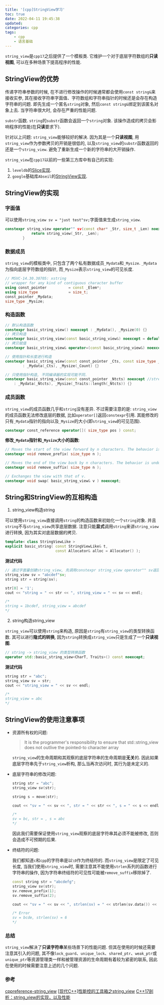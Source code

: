 ```yaml
---
title: '[cpp]StringView学习'
toc: true
date: 2022-04-11 19:45:38
updated:
categories: cpp
tags: 
    - cpp
    - 语言基础
---
```


`string_view`是`cpp17`之后提供了一个模板类. 它维护一个对于底层字符数组的**只读视图**, 可以在多种场景下提高程序的性能.

<!--more-->

## StringView的优势

传递字符串参数的时候, 在不进行修改操作的时候通常都会使用`const string&`来接收实参, 其在接收字符串字面值、字符数组和字符串指针的时候还是会存在构造字符串的问题. 即先生成一个匿名`string`对象, 然后`const string&`绑定到该匿名对象上去. 当字符串很大时, 会存在严重的性能问题.


`substr`函数. `string`的`substr`函数会返回一个`string`对象. 该操作造成的拷贝会影响程序的性能(在**只读**要求下).

针对以上问题: `string_view`能够较好的解决. 因为其是一个**只读视图**, 用`string_view`作为参数拷贝的开销是很低的, 以及`string_view`的`substr`函数返回的还是一个`string_view`. 避免了重新生成一个新的字符串的大开销操作.

`string_view`在`cpp17`以前的一些第三方库中有自己的实现:

1. `leveldb`的[Slice实现](https://github.com/google/leveldb/blob/main/include/leveldb/slice.h).
2. `google`基础库`Abseil`的[StringView实现](https://github.com/abseil/abseil-cpp/blob/master/absl/strings/string_view.h).



## StringView的实现

### 字面值

可以使用`string_view sv = "just test"sv;`字面值来生成`string_view`.

```cpp
constexpr string_view operator"" sv(const char* _Str, size_t _Len) noexcept {
            return string_view(_Str, _Len);
        }
```

### 数据成员

`string_view`的模板类中, 只包含了两个私有数据成员`_Mydata`和`_Mysize`. `_Mydata`为指向底层字符数组的指针, 而`_Mysize`表示`string_view`的可见长度.

```cpp
// MSVC-14.30.30705: xstring
// wrapper for any kind of contiguous character buffer
using const_pointer          = const _Elem*;
using size_type              = size_t;
const_pointer _Mydata;
size_type _Mysize;
```

### 构造函数

```cpp
// 默认构造函数
constexpr basic_string_view() noexcept : _Mydata(), _Mysize(0) {}
// 拷贝构造
constexpr basic_string_view(const basic_string_view&) noexcept = default;
// 拷贝赋值
constexpr basic_string_view& operator=(const basic_string_view&) noexcept = default;

// 使用指针和长度进行构造 
constexpr basic_string_view(const const_pointer _Cts, const size_type _Count) noexcept // strengthened
        : _Mydata(_Cts), _Mysize(_Count) {}

// 只使用指针构造, 不同编译器的实现可能不同.
constexpr basic_string_view(const const_pointer _Ntcts) noexcept //strengthened
    : _Mydata(_Ntcts), _Mysize(_Traits::length(_Ntcts)) {}    
```

### 成员函数

`string_view`的成员函数几乎和`string`没有差异. 不过需要注意的是: `string_view`的成员函数无法修改底层的数据, 比如`operator[]`返回`constexpr`引用. 其能修改的只有`_Mydata`指针的指向以及`_Mysize`的大小(即`string_view`的可见范围).

```cpp
constexpr const_reference operator[]( size_type pos ) const;
```

**修改`_Mydata`指针和`_Mysize`大小的函数**:

```cpp
// Moves the start of the view forward by n characters. The behavior is undefined if n > size().
constexpr void remove_prefix( size_type n );

// Moves the end of the view back by n characters. The behavior is undefined if n > size().
constexpr void remove_suffix( size_type n );

// Exchanges the view with that of v.
constexpr void swap( basic_string_view& v ) noexcept;
```

## String和StringView的互相构造

1. string_view构造string

可以使用`string_view`直接调用`string`的构造函数来初始化一个`string`对象. 并且`string`不与`string_view`共享底层数据. 注意只能**显式**调用`string`来讲`string_view`进行转换, 因为其实对底层数据的拷贝.

```cpp
template< class StringViewLike >
explicit basic_string( const StringViewLike& t,
                       const Allocator& alloc = Allocator() );
```

**测试代码**

```cpp
// 通过字面量创建string_view, 先调用constexpr string_view operator"" sv返回string_view对象, 然后赋值拷贝
string_view sv = "abcdef"sv;
string str = string(sv);

str[0] = '1';
cout << "string = " << str << ", string_view = " << sv << endl;

/*
string = 1bcdef, string_view = abcdef
*/
```

2. string构造string_view

`string_view`可以使用`string`来构造, 原因是`string`有`string_view`的类型转换函数. 其可以进行**隐式的转换**, 因为`string`转换成`string_view`只是生成了一个**只读视图**.

```cpp
// string -> string_view 的类型转换函数
operator std::basic_string_view<CharT, Traits>() const noexcept;
```

**测试代码**

```cpp
string str = "abc";
string_view sv = str;
cout << "string_view = " << sv << endl;

/*
string_view = abc
*/
```

## StringView的使用注意事项

- 资源所有权的问题:
    > It is the programmer's responsibility to ensure that std::string_view does not outlive the pointed-to character array
    
    `string_view`的生命周期和其观察的底层字符串的生命周期是**无关**的. 因此如果底层字符串先于`string_view`析构, 那么当再次访问时, 其行为是未定义的.


- 底层字符串的修改问题:

    ```cpp
    string str = "abc";
    string_view sv(str);

    string s = move(str);

    cout << "sv = " << sv << ", str = " << str << ", s = " << s << endl;

    /*
    sv = bc, str = , s = abc
    */
    ```

    因此我们需要保证使用`string_view`观察的底层字符串其必须不能被修改, 否则会造成不可预期的后果.


- 终结符的问题:

    我们都知道`c`和`cpp`的字符串是以`\0`作为终结符的. 而`string_view`是限定了可见长度, 当我们使用`string_view`时, 需要注意其不能使用`strlen`系列的函数进行字符串的操作, 因为字符串终结符的可见性可能被`remove_suffix`移除掉了.

    ```cpp
    const string str = "abcdefg";
    string_view sv(str);
    sv.remove_prefix(1);
    sv.remove_suffix(2);

    cout << "sv = " << sv << ", strlen(sv) = " << strlen(sv.data()) << endl;

    /* Error
    sv = bcde, strlen(sv) = 6  
    */
    ```

### 总结

`string_view`解决了**只读字符串**某些场景下的性能问题. 但其在使用的时候还需要注意其引入的问题, 其不像`lock_guard`、`unique_lock`、`shared_ptr`、`weak_ptr`或`unique_ptr`等资源管理类一样和被管理资源的生命周期有着较为紧密的联系, 因此在使用的时候需要注意上述的几个问题.


### 参考
[cppreference-string_view](https://en.cppreference.com/w/cpp/string/basic_string_view)
[[现代C++]性能控的工具箱之string_view](https://segmentfault.com/a/1190000018387368)
[C++17剖析：string_view的实现，以及性能](http://t.zoukankan.com/monkeyteng-p-10304610.html)